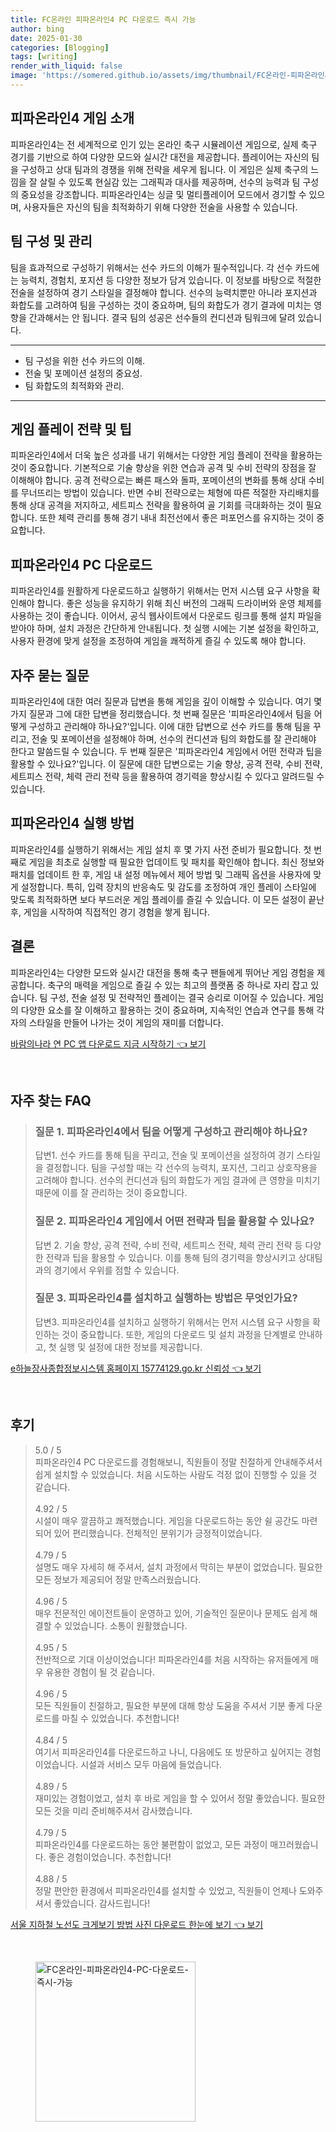 ```yaml
---
title: FC온라인 피파온라인4 PC 다운로드 즉시 가능
author: bing
date: 2025-01-30
categories: [Blogging]
tags: [writing]
render_with_liquid: false
image: 'https://somered.github.io/assets/img/thumbnail/FC온라인-피파온라인4-PC-다운로드-즉시-가능.webp'
---
```



<h2 id='피파온라인4_게임소개'>피파온라인4 게임 소개</h2>

<p>피파온라인4는 전 세계적으로 인기 있는 온라인 축구 시뮬레이션 게임으로, 실제 축구 경기를 기반으로 하여 다양한 모드와 실시간 대전을 제공합니다. 플레이어는 자신의 팀을 구성하고 상대 팀과의 경쟁을 위해 전략을 세우게 됩니다. 이 게임은 실제 축구의 느낌을 잘 살릴 수 있도록 현실감 있는 그래픽과 대사를 제공하며, 선수의 능력과 팀 구성의 중요성을 강조합니다. 피파온라인4는 싱글 및 멀티플레이어 모드에서 경기할 수 있으며, 사용자들은 자신의 팀을 최적화하기 위해 다양한 전술을 사용할 수 있습니다.</p>

<h2 id='팀구성_및_관리'>팀 구성 및 관리</h2>

<p>팀을 효과적으로 구성하기 위해서는 선수 카드의 이해가 필수적입니다. 각 선수 카드에는 능력치, 경험치, 포지션 등 다양한 정보가 담겨 있습니다. 이 정보를 바탕으로 적절한 전술을 설정하여 경기 스타일을 결정해야 합니다. 선수의 능력치뿐만 아니라 포지션과 화합도를 고려하여 팀을 구성하는 것이 중요하며, 팀의 화합도가 경기 결과에 미치는 영향을 간과해서는 안 됩니다. 결국 팀의 성공은 선수들의 컨디션과 팀워크에 달려 있습니다.</p>

<hr />

<ul>
    <li>팀 구성을 위한 선수 카드의 이해.</li>
    <li>전술 및 포메이션 설정의 중요성.</li>
    <li>팀 화합도의 최적화와 관리.</li>
</ul>

<hr />

<h2 id='게임플레이_전략'>게임 플레이 전략 및 팁</h2>

<p>피파온라인4에서 더욱 높은 성과를 내기 위해서는 다양한 게임 플레이 전략을 활용하는 것이 중요합니다. 기본적으로 기술 향상을 위한 연습과 공격 및 수비 전략의 장점을 잘 이해해야 합니다. 공격 전략으로는 빠른 패스와 돌파, 포메이션의 변화를 통해 상대 수비를 무너뜨리는 방법이 있습니다. 반면 수비 전략으로는 체형에 따른 적절한 자리배치를 통해 상대 공격을 저지하고, 세트피스 전략을 활용하여 골 기회를 극대화하는 것이 필요합니다. 또한 체력 관리를 통해 경기 내내 최전선에서 좋은 퍼포먼스를 유지하는 것이 중요합니다.</p>

<h2 id='피파온라인4_다운로드_방법'>피파온라인4 PC 다운로드</h2>

<p>피파온라인4를 원활하게 다운로드하고 실행하기 위해서는 먼저 시스템 요구 사항을 확인해야 합니다. 좋은 성능을 유지하기 위해 최신 버전의 그래픽 드라이버와 운영 체제를 사용하는 것이 좋습니다. 이어서, 공식 웹사이트에서 다운로드 링크를 통해 설치 파일을 받아야 하며, 설치 과정은 간단하게 안내됩니다. 첫 실행 시에는 기본 설정을 확인하고, 사용자 환경에 맞게 설정을 조정하여 게임을 쾌적하게 즐길 수 있도록 해야 합니다.</p>

<h2 id='자주_묻는_질문'>자주 묻는 질문</h2>

<p>피파온라인4에 대한 여러 질문과 답변을 통해 게임을 깊이 이해할 수 있습니다. 여기 몇 가지 질문과 그에 대한 답변을 정리했습니다. 첫 번째 질문은 '피파온라인4에서 팀을 어떻게 구성하고 관리해야 하나요?'입니다. 이에 대한 답변으로 선수 카드를 통해 팀을 꾸리고, 전술 및 포메이션을 설정해야 하며, 선수의 컨디션과 팀의 화합도를 잘 관리해야 한다고 말씀드릴 수 있습니다. 두 번째 질문은 '피파온라인4 게임에서 어떤 전략과 팁을 활용할 수 있나요?'입니다. 이 질문에 대한 답변으로는 기술 향상, 공격 전략, 수비 전략, 세트피스 전략, 체력 관리 전략 등을 활용하여 경기력을 향상시킬 수 있다고 알려드릴 수 있습니다.</p>

<h2 id='게임실행_방법'>피파온라인4 실행 방법</h2>

<p>피파온라인4를 실행하기 위해서는 게임 설치 후 몇 가지 사전 준비가 필요합니다. 첫 번째로 게임을 최초로 실행할 때 필요한 업데이트 및 패치를 확인해야 합니다. 최신 정보와 패치를 업데이트 한 후, 게임 내 설정 메뉴에서 제어 방법 및 그래픽 옵션을 사용자에 맞게 설정합니다. 특히, 입력 장치의 반응속도 및 감도를 조정하여 개인 플레이 스타일에 맞도록 최적화하면 보다 부드러운 게임 플레이를 즐길 수 있습니다. 이 모든 설정이 끝난 후, 게임을 시작하여 직접적인 경기 경험을 쌓게 됩니다.</p>

<h2 id='결론'>결론</h2>

<p>피파온라인4는 다양한 모드와 실시간 대전을 통해 축구 팬들에게 뛰어난 게임 경험을 제공합니다. 축구의 매력을 게임으로 즐길 수 있는 최고의 플랫폼 중 하나로 자리 잡고 있습니다. 팀 구성, 전술 설정 및 전략적인 플레이는 결국 승리로 이어질 수 있습니다. 게임의 다양한 요소를 잘 이해하고 활용하는 것이 중요하며, 지속적인 연습과 연구를 통해 각자의 스타일을 만들어 나가는 것이 게임의 재미를 더합니다.</p>


<p><a class="click-button" title="바람의나라 연 PC 앱 다운로드 지금 시작하기" href="https://somered.github.io/posts/%EB%B0%94%EB%9E%8C%EC%9D%98%EB%82%98%EB%9D%BC-%EC%97%B0-PC-%EC%95%B1-%EB%8B%A4%EC%9A%B4%EB%A1%9C%EB%93%9C-%EC%A7%80%EA%B8%88-%EC%8B%9C%EC%9E%91%ED%95%98%EA%B8%B0/" rel="dofollow">바람의나라 연 PC 앱 다운로드 지금 시작하기 👈 보기</a></p><br>
<h2 id='자주_찾는_FAQ'>자주 찾는 FAQ</h2>
<div itemscope="" itemtype="https://schema.org/FAQPage"> 
<blockquote> 
<div itemscope="" itemprop="mainEntity" itemtype="https://schema.org/Question"> 
<h3 itemprop="name">질문 1. 피파온라인4에서 팀을 어떻게 구성하고 관리해야 하나요?</h3> 
<div itemscope="" itemprop="acceptedAnswer" itemtype="https://schema.org/Answer"> 
<span itemprop="text"> 
<p>답변1. 선수 카드를 통해 팀을 꾸리고, 전술 및 포메이션을 설정하여 경기 스타일을 결정합니다. 팀을 구성할 때는 각 선수의 능력치, 포지션, 그리고 상호작용을 고려해야 합니다. 선수의 컨디션과 팀의 화합도가 게임 결과에 큰 영향을 미치기 때문에 이를 잘 관리하는 것이 중요합니다.</p> 
</span> 
</div> 
</div> 

<div itemscope="" itemprop="mainEntity" itemtype="https://schema.org/Question"> 
<h3 itemprop="name">질문 2. 피파온라인4 게임에서 어떤 전략과 팁을 활용할 수 있나요?</h3> 
<div itemscope="" itemprop="acceptedAnswer" itemtype="https://schema.org/Answer"> 
<span itemprop="text"> 
<p>답변 2. 기술 향상, 공격 전략, 수비 전략, 세트피스 전략, 체력 관리 전략 등 다양한 전략과 팁을 활용할 수 있습니다. 이를 통해 팀의 경기력을 향상시키고 상대팀과의 경기에서 우위를 점할 수 있습니다.</p> 
</span> 
</div> 
</div> 

<div itemscope="" itemprop="mainEntity" itemtype="https://schema.org/Question"> 
<h3 itemprop="name">질문 3. 피파온라인4를 설치하고 실행하는 방법은 무엇인가요?</h3> 
<div itemscope="" itemprop="acceptedAnswer" itemtype="https://schema.org/Answer"> 
<span itemprop="text"> 
<p>답변3. 피파온라인4를 설치하고 실행하기 위해서는 먼저 시스템 요구 사항을 확인하는 것이 중요합니다. 또한, 게임의 다운로드 및 설치 과정을 단계별로 안내하고, 첫 실행 및 설정에 대한 정보를 제공합니다.</p> 
</span> 
</div> 
</div> 

</blockquote> 
</div>
<p><a class="click-button" title="e하늘장사종합정보시스템 홈페이지 15774129.go.kr 신뢰성" href="https://somered.github.io/posts/e%ED%95%98%EB%8A%98%EC%9E%A5%EC%82%AC%EC%A2%85%ED%95%A9%EC%A0%95%EB%B3%B4%EC%8B%9C%EC%8A%A4%ED%85%9C-%ED%99%88%ED%8E%98%EC%9D%B4%EC%A7%80-15774129.go.kr-%EC%8B%A0%EB%A2%B0%EC%84%B1/" rel="dofollow">e하늘장사종합정보시스템 홈페이지 15774129.go.kr 신뢰성 👈 보기</a></p><br>
<h2 id='후기'>후기</h2>
<div itemscope itemtype="https://schema.org/Product">
  <blockquote>
  <div itemprop="review" itemscope itemtype="https://schema.org/Review">
      <div itemprop="reviewRating" itemscope itemtype="https://schema.org/Rating"> <span itemprop="ratingValue">5.0</span> / <span itemprop="bestRating">5</span> </div>
      <span itemprop="reviewBody">피파온라인4 PC 다운로드를 경험해보니, 직원들이 정말 친절하게 안내해주셔서 쉽게 설치할 수 있었습니다. 처음 시도하는 사람도 걱정 없이 진행할 수 있을 것 같습니다.</span>
  </div>
  <br>
  <div itemprop="review" itemscope itemtype="https://schema.org/Review">
      <div itemprop="reviewRating" itemscope itemtype="https://schema.org/Rating"> <span itemprop="ratingValue">4.92</span> / <span itemprop="bestRating">5</span> </div>
      <span itemprop="reviewBody">시설이 매우 깔끔하고 쾌적했습니다. 게임을 다운로드하는 동안 쉴 공간도 마련되어 있어 편리했습니다. 전체적인 분위기가 긍정적이었습니다.</span>
  </div>
  <br>
  <div itemprop="review" itemscope itemtype="https://schema.org/Review">
      <div itemprop="reviewRating" itemscope itemtype="https://schema.org/Rating"> <span itemprop="ratingValue">4.79</span> / <span itemprop="bestRating">5</span> </div>
      <span itemprop="reviewBody">설명도 매우 자세히 해 주셔서, 설치 과정에서 막히는 부분이 없었습니다. 필요한 모든 정보가 제공되어 정말 만족스러웠습니다.</span>
  </div>
  <br>
  <div itemprop="review" itemscope itemtype="https://schema.org/Review">
      <div itemprop="reviewRating" itemscope itemtype="https://schema.org/Rating"> <span itemprop="ratingValue">4.96</span> / <span itemprop="bestRating">5</span> </div>
      <span itemprop="reviewBody">매우 전문적인 에이전트들이 운영하고 있어, 기술적인 질문이나 문제도 쉽게 해결할 수 있었습니다. 소통이 원활했습니다.</span>
  </div>
  <br>
  <div itemprop="review" itemscope itemtype="https://schema.org/Review">
      <div itemprop="reviewRating" itemscope itemtype="https://schema.org/Rating"> <span itemprop="ratingValue">4.95</span> / <span itemprop="bestRating">5</span> </div>
      <span itemprop="reviewBody">전반적으로 기대 이상이었습니다! 피파온라인4를 처음 시작하는 유저들에게 매우 유용한 경험이 될 것 같습니다.</span>
  </div>
  <br>
  <div itemprop="review" itemscope itemtype="https://schema.org/Review">
      <div itemprop="reviewRating" itemscope itemtype="https://schema.org/Rating"> <span itemprop="ratingValue">4.96</span> / <span itemprop="bestRating">5</span> </div>
      <span itemprop="reviewBody">모든 직원들이 친절하고, 필요한 부분에 대해 항상 도움을 주셔서 기분 좋게 다운로드를 마칠 수 있었습니다. 추천합니다!</span>
  </div>
  <br>
  <div itemprop="review" itemscope itemtype="https://schema.org/Review">
      <div itemprop="reviewRating" itemscope itemtype="https://schema.org/Rating"> <span itemprop="ratingValue">4.84</span> / <span itemprop="bestRating">5</span> </div>
      <span itemprop="reviewBody">여기서 피파온라인4를 다운로드하고 나니, 다음에도 또 방문하고 싶어지는 경험이었습니다. 시설과 서비스 모두 마음에 들었습니다.</span>
  </div>
  <br>
  <div itemprop="review" itemscope itemtype="https://schema.org/Review">
      <div itemprop="reviewRating" itemscope itemtype="https://schema.org/Rating"> <span itemprop="ratingValue">4.89</span> / <span itemprop="bestRating">5</span> </div>
      <span itemprop="reviewBody">재미있는 경험이었고, 설치 후 바로 게임을 할 수 있어서 정말 좋았습니다. 필요한 모든 것을 미리 준비해주셔서 감사했습니다.</span>
  </div>
  <br>
  <div itemprop="review" itemscope itemtype="https://schema.org/Review">
      <div itemprop="reviewRating" itemscope itemtype="https://schema.org/Rating"> <span itemprop="ratingValue">4.79</span> / <span itemprop="bestRating">5</span> </div>
      <span itemprop="reviewBody">피파온라인4를 다운로드하는 동안 불편함이 없었고, 모든 과정이 매끄러웠습니다. 좋은 경험이었습니다. 추천합니다!</span>
  </div>
  <br>
  <div itemprop="review" itemscope itemtype="https://schema.org/Review">
      <div itemprop="reviewRating" itemscope itemtype="https://schema.org/Rating"> <span itemprop="ratingValue">4.88</span> / <span itemprop="bestRating">5</span> </div>
      <span itemprop="reviewBody">정말 편안한 환경에서 피파온라인4를 설치할 수 있었고, 직원들이 언제나 도와주셔서 좋았습니다. 감사드립니다!</span>
  </div>
  </blockquote>
</div>
<p><a class="click-button" title="서울 지하철 노선도 크게보기 방법 사진 다운로드 한눈에 보기" href="https://somered.github.io/posts/%EC%84%9C%EC%9A%B8-%EC%A7%80%ED%95%98%EC%B2%A0-%EB%85%B8%EC%84%A0%EB%8F%84-%ED%81%AC%EA%B2%8C%EB%B3%B4%EA%B8%B0-%EB%B0%A9%EB%B2%95-%EC%82%AC%EC%A7%84-%EB%8B%A4%EC%9A%B4%EB%A1%9C%EB%93%9C-%ED%95%9C%EB%88%88%EC%97%90-%EB%B3%B4%EA%B8%B0/" rel="dofollow">서울 지하철 노선도 크게보기 방법 사진 다운로드 한눈에 보기 👈 보기</a></p><br>
<figure class="image"><img src="https://somered.github.io/assets/img/thumbnail/FC온라인-피파온라인4-PC-다운로드-즉시-가능.webp" alt="FC온라인-피파온라인4-PC-다운로드-즉시-가능" width="256" height="256"></figure>